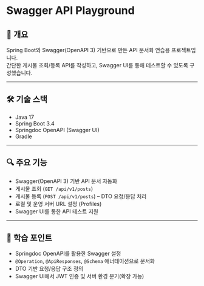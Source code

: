 # Swagger API Playground

## 📖 개요
Spring Boot와 Swagger(OpenAPI 3) 기반으로 만든 API 문서화 연습용 프로젝트입니다.  
간단한 게시물 조회/등록 API를 작성하고, Swagger UI를 통해 테스트할 수 있도록 구성했습니다.

---

## 🛠 기술 스택
- Java 17
- Spring Boot 3.4
- Springdoc OpenAPI (Swagger UI)
- Gradle

---

## 🔍 주요 기능
- Swagger(OpenAPI 3) 기반 API 문서 자동화
- 게시물 조회 (`GET /api/v1/posts`)
- 게시물 등록 (`POST /api/v1/posts`) – DTO 요청/응답 처리
- 로컬 및 운영 서버 URL 설정 (Profiles)
- Swagger UI를 통한 API 테스트 지원

---

## 🧪 학습 포인트
- Springdoc OpenAPI를 활용한 Swagger 설정
- `@Operation`, `@ApiResponses`, `@Schema` 애너테이션으로 문서화
- DTO 기반 요청/응답 구조 정의
- Swagger UI에서 JWT 인증 및 서버 환경 분기(확장 가능)

